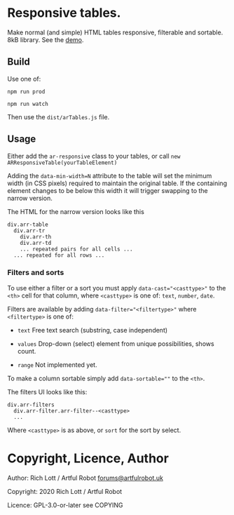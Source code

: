 # Responsive tables.

Make normal (and simple) HTML tables responsive, filterable and sortable.
8kB library. See the [demo](https://artfulrobot.uk/lil/arTables/).

## Build

Use one of:

```
npm run prod

npm run watch
```

Then use the `dist/arTables.js` file.

## Usage

Either add the `ar-responsive` class to your tables, or call
`new ARResponsiveTable(yourTableElement)`

Adding the `data-min-width=N` attribute to the table will set the minimum width
(in CSS pixels) required to maintain the original table. If the containing
element changes to be below this width it will trigger swapping to the narrow
version.

The HTML for the narrow version looks like this

```
div.arr-table
  div.arr-tr
    div.arr-th
    div.arr-td
    ... repeated pairs for all cells ...
  ... repeated for all rows ...

```

### Filters and sorts

To use either a filter or a sort you must apply `data-cast="<casttype>"`
to the `<th>` cell for that column, where `<casttype>` is one of: `text`,
`number`, `date`.

Filters are available by adding `data-filter="<filtertype>"` where
`<filtertype>` is one of:

- `text` Free text search (substring, case independent)

- `values` Drop-down (select) element from unique possibilities, shows
  count.

- `range` Not implemented yet.

To make a column sortable simply add `data-sortable=""` to the `<th>`.

The filters UI looks like this:

```
div.arr-filters
  div.arr-filter.arr-filter--<casttype>
  ...
```

Where `<casttype>` is as above, or `sort` for the sort by select.



# Copyright, Licence, Author

Author: Rich Lott / Artful Robot forums@artfulrobot.uk

Copyright: 2020 Rich Lott / Artful Robot

Licence: GPL-3.0-or-later see COPYING

